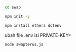 ```bash
cd swap
```

```bash
npm init -y
```

```bash
npm install ethers dotenv
```

ubah file .env isi PRIVATE-KEY=

```bash
node swapterus.js
```
